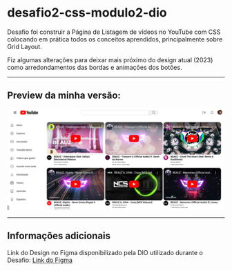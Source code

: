 # desafio2-css-modulo2-dio
<p> Desafio foi construir a Página de Listagem de vídeos no YouTube com CSS colocando em prática todos os conceitos aprendidos, principalmente sobre Grid Layout. </p>
<p> Fiz algumas alterações para deixar mais próximo do design atual (2023) como arredondamentos das bordas e animações dos botões. </p>
<hr>

## Preview da minha versão:

![image](https://github.com/gitaminato/desafio2-css-modulo2-dio/blob/main/assets/images/preview-layout-youtube-grids.png)

<hr>

## Informações adicionais
Link do Design no Figma disponibilizado pela DIO utilizado durante o Desafio:
[Link do Figma](https://www.figma.com/file/KknwioExyqKD3D2eSVFrcW/Desafio-Grid---DIO?t=rLJJKULLBMBZ131X-0)
